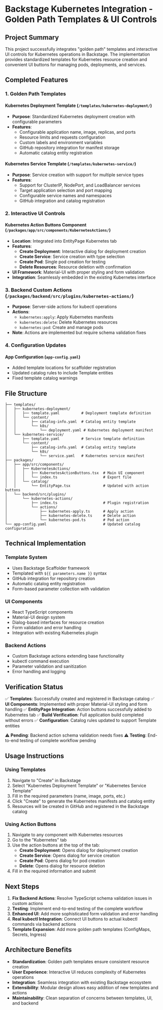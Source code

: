 # Backstage Kubernetes Integration - Golden Path Templates & UI Controls

## Project Summary

This project successfully integrates "golden path" templates and interactive UI controls for Kubernetes operations in Backstage. The implementation provides standardized templates for Kubernetes resource creation and convenient UI buttons for managing pods, deployments, and services.

## Completed Features

### 1. Golden Path Templates

#### Kubernetes Deployment Template (`/templates/kubernetes-deployment/`)
- **Purpose**: Standardized Kubernetes deployment creation with configurable parameters
- **Features**:
  - Configurable application name, image, replicas, and ports
  - Resource limits and requests configuration
  - Custom labels and environment variables
  - GitHub repository integration for manifest storage
  - Automatic catalog entity registration

#### Kubernetes Service Template (`/templates/kubernetes-service/`)
- **Purpose**: Service creation with support for multiple service types
- **Features**:
  - Support for ClusterIP, NodePort, and LoadBalancer services
  - Target application selection and port mapping
  - Configurable service names and namespaces
  - GitHub integration and catalog registration

### 2. Interactive UI Controls

#### Kubernetes Action Buttons Component (`/packages/app/src/components/KubernetesActions/`)
- **Location**: Integrated into EntityPage Kubernetes tab
- **Features**:
  - **Create Deployment**: Interactive dialog for deployment creation
  - **Create Service**: Service creation with type selection
  - **Create Pod**: Single pod creation for testing
  - **Delete Resources**: Resource deletion with confirmation
- **UI Framework**: Material-UI with proper styling and form validation
- **Integration**: Seamlessly embedded in the existing Kubernetes interface

### 3. Backend Custom Actions (`/packages/backend/src/plugins/kubernetes-actions/`)
- **Purpose**: Server-side actions for kubectl operations
- **Actions**:
  - `kubernetes:apply`: Apply Kubernetes manifests
  - `kubernetes:delete`: Delete Kubernetes resources
  - `kubernetes:pod`: Create and manage pods
- **Note**: Actions are implemented but require schema validation fixes

### 4. Configuration Updates

#### App Configuration (`app-config.yaml`)
- Added template locations for scaffolder registration
- Updated catalog rules to include Template entities
- Fixed template catalog warnings

## File Structure

```
├── templates/
│   ├── kubernetes-deployment/
│   │   ├── template.yaml          # Deployment template definition
│   │   └── content/
│   │       ├── catalog-info.yaml  # Catalog entity template
│   │       └── k8s/
│   │           └── deployment.yaml # Kubernetes deployment manifest
│   └── kubernetes-service/
│       ├── template.yaml          # Service template definition
│       └── content/
│           ├── catalog-info.yaml  # Catalog entity template
│           └── k8s/
│               └── service.yaml   # Kubernetes service manifest
├── packages/
│   ├── app/src/components/
│   │   ├── KubernetesActions/
│   │   │   ├── KubernetesActionButtons.tsx  # Main UI component
│   │   │   └── index.ts                     # Export file
│   │   └── catalog/
│   │       └── EntityPage.tsx               # Updated with action buttons
│   └── backend/src/plugins/
│       └── kubernetes-actions/
│           ├── index.ts                     # Plugin registration
│           └── actions/
│               ├── kubernetes-apply.ts      # Apply action
│               ├── kubernetes-delete.ts     # Delete action
│               └── kubernetes-pod.ts        # Pod action
└── app-config.yaml                          # Updated catalog configuration
```

## Technical Implementation

### Template System
- Uses Backstage Scaffolder framework
- Templated with `${{ parameters.name }}` syntax
- GitHub integration for repository creation
- Automatic catalog entity registration
- Form-based parameter collection with validation

### UI Components
- React TypeScript components
- Material-UI design system
- Dialog-based interfaces for resource creation
- Form validation and error handling
- Integration with existing Kubernetes plugin

### Backend Actions
- Custom Backstage actions extending base functionality
- kubectl command execution
- Parameter validation and sanitization
- Error handling and logging

## Verification Status

✅ **Templates**: Successfully created and registered in Backstage catalog
✅ **UI Components**: Implemented with proper Material-UI styling and form handling
✅ **EntityPage Integration**: Action buttons successfully added to Kubernetes tab
✅ **Build Verification**: Full application build completed without errors
✅ **Configuration**: Catalog rules updated to support Template entities

⚠️ **Pending**: Backend action schema validation needs fixes
⚠️ **Testing**: End-to-end testing of complete workflow pending

## Usage Instructions

### Using Templates
1. Navigate to "Create" in Backstage
2. Select "Kubernetes Deployment Template" or "Kubernetes Service Template"
3. Fill in the required parameters (name, image, ports, etc.)
4. Click "Create" to generate the Kubernetes manifests and catalog entity
5. Resources will be created in GitHub and registered in the Backstage catalog

### Using Action Buttons
1. Navigate to any component with Kubernetes resources
2. Go to the "Kubernetes" tab
3. Use the action buttons at the top of the tab:
   - **Create Deployment**: Opens dialog for deployment creation
   - **Create Service**: Opens dialog for service creation
   - **Create Pod**: Opens dialog for pod creation
   - **Delete**: Opens dialog for resource deletion
4. Fill in the required information and submit

## Next Steps

1. **Fix Backend Actions**: Resolve TypeScript schema validation issues in custom actions
2. **Testing**: Implement end-to-end testing of the complete workflow
3. **Enhanced UI**: Add more sophisticated form validation and error handling
4. **Real kubectl Integration**: Connect UI buttons to actual kubectl commands via backend actions
5. **Template Expansion**: Add more golden path templates (ConfigMaps, Secrets, Ingress)

## Architecture Benefits

- **Standardization**: Golden path templates ensure consistent resource creation
- **User Experience**: Interactive UI reduces complexity of Kubernetes operations
- **Integration**: Seamless integration with existing Backstage ecosystem
- **Extensibility**: Modular design allows easy addition of new templates and actions
- **Maintainability**: Clean separation of concerns between templates, UI, and backend